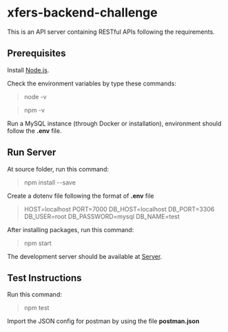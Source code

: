 # xfers-backend-challenge

This is an API server containing RESTful APIs following the requirements.

## Prerequisites

Install [Node.js](https://nodejs.org).

Check the environment variables by type these commands:

> node -v

> npm -v

Run a MySQL instance (through Docker or installation), environment should follow the **.env** file. 

## Run Server

At source folder, run this command:

> npm install --save

Create a dotenv file following the format of **.env** file

> HOST=localhost
> PORT=7000
> DB_HOST=localhost
> DB_PORT=3306
> DB_USER=root
> DB_PASSWORD=mysql
> DB_NAME=test

After installing packages, run this command:

> npm start

The development server should be available at [Server](http://localhost:7000/).

## Test Instructions

Run this command:

> npm test

Import the JSON config for postman by using the file **postman.json**


